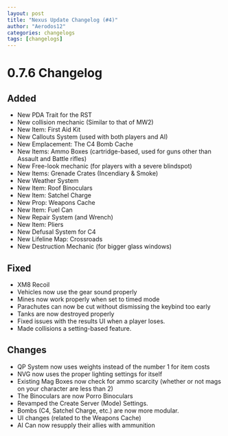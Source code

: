 ```yaml
---
layout: post
title: "Nexus Update Changelog (#4)"
author: "Aerodos12"
categories: changelogs
tags: [changelogs]
---
```


# 0.7.6 Changelog

## Added
- New PDA Trait for the RST
- New collision mechanic (Similar to that of MW2)
- New Item: First Aid Kit
- New Callouts System (used with both players and AI)
- New Emplacement: The C4 Bomb Cache
- New Items: Ammo Boxes (cartridge-based, used for guns other than Assault and Battle rifles)
- New Free-look mechanic (for players with a severe blindspot)
- New Items: Grenade Crates (Incendiary & Smoke)
- New Weather System
- New Item: Roof Binoculars
- New Item: Satchel Charge
- New Prop: Weapons Cache
- New Item: Fuel Can
- New Repair System (and Wrench)
- New Item: Pliers
- New Defusal System for C4
- New Lifeline Map: Crossroads
- New Destruction Mechanic (for bigger glass windows)

## Fixed

- XM8 Recoil
- Vehicles now use the gear sound properly
- Mines now work properly when set to timed mode
- Parachutes can now be cut without dismissing the keybind too early
- Tanks are now destroyed properly
- Fixed issues with the results UI when a player loses.
- Made collisions a setting-based feature.

## Changes
- QP System now uses weights instead of the number 1 for item costs
- NVG now uses the proper lighting settings for itself
- Existing Mag Boxes now check for ammo scarcity (whether or not mags on your character are less than 2)
- The Binoculars are now Porro Binoculars
- Revamped the Create Server (Mode) Settings.
- Bombs (C4, Satchel Charge, etc.) are now more modular.
- UI changes (related to the Weapons Cache)
- AI Can now resupply their allies with ammunition
